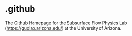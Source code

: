 # .github
The Github Homepage for the Subsurface Flow Physics Lab (https://guolab.arizona.edu/) at the University of Arizona.
